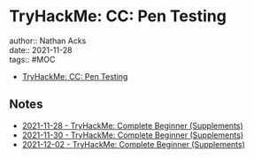 # TryHackMe: CC: Pen Testing

author:: Nathan Acks  
date:: 2021-11-28  
tags:: #MOC

* [TryHackMe: CC: Pen Testing](https://tryhackme.com/room/ccpentesting)

## Notes

* [2021-11-28 - TryHackMe: Complete Beginner (Supplements)](../log/2021-11-28-tryhackme-complete-beginner-supplements.md)
* [2021-11-30 - TryHackMe: Complete Beginner (Supplements)](../log/2021-11-30-tryhackme-complete-beginner-supplements.md)
* [2021-12-02 - TryHackMe: Complete Beginner (Supplements)](../log/2021-12-02-tryhackme-complete-beginner-supplements.md)
